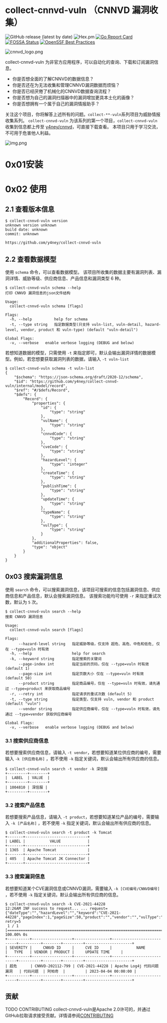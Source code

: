 # collect-cnnvd-vuln （CNNVD 漏洞收集）


![GitHub release (latest by date)](https://img.shields.io/github/v/release/y4ney/collect-cnnvd-vuln)
![Hex.pm](https://img.shields.io/hexpm/l/apa)
[![Go Report Card](https://goreportcard.com/badge/github.com/y4ney/collect-cnnvd-vuln)](https://goreportcard.com/report/github.com/y4ney/collect-cnnvd-vuln)
[![FOSSA Status](https://app.fossa.com/api/projects/custom%2B37386%2Fgithub.com%2Fksoclabs%2Fkbom.svg?type=shield)](https://app.fossa.com/projects/custom%2B37386%2Fgithub.com%2Fksoclabs%2Fkbom?ref=badge_shield)
[![OpenSSF Best Practices](https://bestpractices.coreinfrastructure.org/projects/7273/badge)](https://bestpractices.coreinfrastructure.org/projects/7273)

![cnnvd_logo.png](doc/img/cnnvd_logo.png)

collect-cnnvd-vuln 为非官方应用程序，可以自动化的查询、下载和订阅漏洞信息。

- 你是否想全面的了解CNNVD的数据信息？
- 你是否还在为无法收集和管理CNNVD漏洞数据而烦恼？
- 你是否已经厌倦了机械化的CNNVD数据查询流程？
- 你是否想为自己的漏洞扫描器中的漏洞增加更具本土化的画像？
- 你是否想拥有一个属于自己的漏洞情报助手？

关注这个项目，你将解答上述所有的问题。`collect-**-vuln`系列项目为威胁情报收集系列。
`collect-cnnvd-vuln` 为该系列的第一个项目，`collect-cnnvd-vuln` 收集到信息都上传至 [y4ney/cnnvd](https://github.com/y4ney/cnnvd)，可直接下载查看。
本项目只用于学习交流，不可用于危害他人利益。

![img.png](doc/img/banner.png)
# 0x01安装

# 0x02 使用
## 2.1 查看版本信息
```text
$ collect-cnnvd-vuln version
unknown version unknown
build date: unknown
commit: unknown

https://github.com/y4ney/collect-cnnvd-vuln
```
## 2.2 查看数据模型
使用 `schema` 命令，可以查看数据模型。 该项目所收集的数据主要有漏洞列表、漏洞详情、威胁等级、供应商信息、产品信息和漏洞类型 6 种。
```text
$ collect-cnnvd-vuln schema --help
打印 CNNVD 漏洞信息的json文件结构

Usage:
  collect-cnnvd-vuln schema [flags]

Flags:
  -h, --help          help for schema
  -t, --type string   指定数据类型(只支持 vuln-list, vuln-detail, hazard-level, vendor, product 和 vuln-type) (default "vuln-detail")

Global Flags:
  -v, --verbose   enable verbose logging (DEBUG and below)
```
若想知道数据的模型，只需使用 `-t` 来指定即可，默认会输出漏洞详情的数据模型。例如，若您想要获取漏洞列表的数据，请输入 `-t vuln-list`
```text
$ collect-cnnvd-vuln schema -t vuln-list
{
	"$schema": "https://json-schema.org/draft/2020-12/schema",
	"$id": "https://github.com/y4ney/collect-cnnvd-vuln/internal/model/record",
	"$ref": "#/$defs/Record",
	"$defs": {
		"Record": {
			"properties": {
				"id": {
					"type": "string"
				},
				"vulName": {
					"type": "string"
				},
				"cnnvdCode": {
					"type": "string"
				},
				"cveCode": {
					"type": "string"
				},
				"hazardLevel": {
					"type": "integer"
				},
				"createTime": {
					"type": "string"
				},
				"publishTime": {
					"type": "string"
				},
				"updateTime": {
					"type": "string"
				},
				"typeName": {
					"type": "string"
				},
				"vulType": {
					"type": "string"
				}
			},
			"additionalProperties": false,
			"type": "object"
		}
	}
}
```
## 0x03 搜索漏洞信息
使用 `search` 命令，可以搜索漏洞信息，该项目可搜索的信息包括漏洞信息、供应商信息和产品信息，默认会搜索漏洞信息。
该搜索功能均可使用 `-r` 来指定重试次数，默认为 `5` 次。

```text
$ collect-cnnvd-vuln search --help
搜索 CNNVD 漏洞信息

Usage:
  collect-cnnvd-vuln search [flags]

Flags:
      --hazard-level string   指定威胁等级，仅支持 超危、高危、中危和低危, 仅在 --type=vuln 时有效
  -h, --help                  help for search
  -k, --keyword string        指定搜索的关键词
      --page-index int        指定当前的页码，仅在 --type=vuln 时有效 (default 1)
      --page-size int         指定页数大小 仅在 --type=vuln 时有效 (default 50)
      --product string        指定商品编号，仅在 --type=vuln 时有效，请先通过 --type=product 来获取商品编号
  -r, --retry int             指定请求的重试次数 (default 5)
  -t, --type string           指定类型，仅支持 vuln, vendor 和 product (default "vuln")
      --vendor string         指定供应商编号，仅在 --type=vuln 时有效，请先通过 --type=vendor 获取供应商编号

Global Flags:
  -v, --verbose   enable verbose logging (DEBUG and below)
```
### 3.1 搜索供应商信息
若想要搜索供应商信息，请输入 `-t vendor`，若想要知道某位供应商的编号，需要输入 `-k [供应商名称]` ，若不使用 `-k` 指定关键词，默认会输出所有供应商的信息。
```text
$ collect-cnnvd-vuln search -t vendor -k 深信服
+---------+--------+
|  LABEL  | VALUE  |
+---------+--------+
| 1004810 | 深信服 |
+---------+--------+
```
### 3.2 搜索产品信息
若想要搜索产品信息，请输入 `-t product`，若想要知道某位产品的编号，需要输入 `-k [产品名称]` ，若不使用 `-k` 指定关键词，默认会输出所有供应商的信息。
```text
$ collect-cnnvd-vuln search -t product -k Tomcat
+-------+----------------------------+
| LABEL |           VALUE            |
+-------+----------------------------+
| 1365  | Apache Tomcat              |
+-------+----------------------------+
| 405   | Apache Tomcat JK Connector |
+-------+----------------------------+
```
### 3.3 搜索漏洞信息
若想要知道某个CVE漏洞信息或CNNVD漏洞，需要输入 `-k [CVE编号/CNNVD编号]` ，若不使用 `-k` 指定关键词，默认会输出所有供应商的信息。
```text
$ collect-cnnvd-vuln search -k CVE-2021-44228
12:26AM INF success to request... ... request={"dateType":"","hazardLevel":"","keyword":"CVE-2021-44228","pageIndex":1,"pageSize":50,"product":"","vendor":"","vulType":""} retry=5
 1 / 1 [==========================================================================================================================================================] 100.00% 0s
+----------+------------------+----------------+---------------------------+----------+--------+---------+---------------------+
| SEVERITY |     CNNVD ID     |     CVE ID     |           NAME            |   TYPE   | VENDOR | PRODUCT |     UPDATE TIME     |
+----------+------------------+----------------+---------------------------+----------+--------+---------+---------------------+
| 超危      | CNNVD-202112-799 | CVE-2021-44228 | Apache Log4j 代码问题漏洞   | 代码问题  | 阿帕奇  |         | 2023-04-04 00:00:00 |
+----------+------------------+----------------+---------------------------+----------+--------+---------+---------------------+
```

## 贡献
TODO CONTRIBUTING
collect-cnnvd-vuln是Apache 2.0许可的，并通过GitHub拉取请求接受贡献。详情请参阅[CONTRIBUTING](CONTRIBUTING.md)
